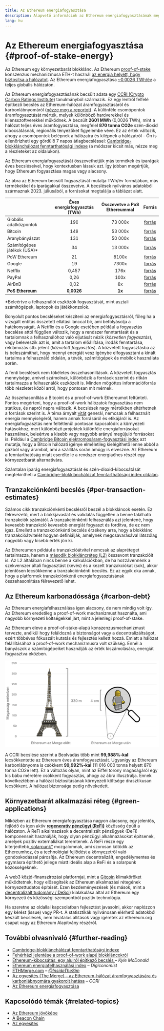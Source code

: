 ```yaml
---
title: Az Ethereum energiafogyasztása
description: Alapvető információk az Ethereum energiafogyasztásának megértéséhez.
lang: hu
---
```


# Az Ethereum energiafogyasztása {#proof-of-stake-energy}

Az Ethereum egy környezetbarát blokklánc. Az Ethereum [proof-of-stake](/developers/docs/consensus-mechanisms/pos) konszenzus mechanizmusa ETH-t használ [az energia helyett, hogy biztosítsa a hálózatot](/developers/docs/consensus-mechanisms/pow). Az Ethereum energiafogyasztása [~0,0026 TWh/év](https://carbon-ratings.com/eth-report-2022) a teljes globális hálózaton.

Az Ethereum energiafogyasztásának becsült adata egy [CCRI (Crypto Carbon Ratings Institute)](https://carbon-ratings.com) tanulmányból származik. Ez egy lentről felfelé építkező becslés az Ethereum-hálózat áramfogyasztásáról és karbonlábnyomáról ([nézze meg a reportot](https://carbon-ratings.com/eth-report-2022)). A különféle csomópontok áramfogyasztását mérték, melyek különböző hardverekkel és kliensszoftverekkel működnek. A becsült **2601 MWh** (0,0026 TWh), mint a hálózat teljes éves áramfogyasztása, megfelel **870 tonna CO2e** szén-dioxid kibocsátásnak, regionális tényezőket figyelembe véve. Ez az érték változik, ahogy a csomópontok belépnek a hálózatra és kilépnek a hálózatról – Ön is ellenőrizheti egy gördülő 7 napos átlagbecsléssel: [Cambridge-blokklánchálózat fenntarthatósági indexe](https://ccaf.io/cbnsi/ethereum) (a módszer kicsit más, nézze meg a részleteket az oldalukon).

Az Ethereum energiafogyasztását összevethetjük más termékek és iparágak éves becsléseivel, hogy kontextusban lássuk azt. Így jobban megértjük, hogy Ethereum fogyasztása magas vagy alacsony.

<EnergyConsumptionChart />

Az ábra az Ethereum becsült fogyasztását mutatja TWh/év formájában, más termékekkel és iparágakkal összevetve. A becslések nyilvános adatokból származnak 2023. júliusából, a forrásokat megtalálja a táblázat alatt.

|                             | Éves energiafogyasztás (TWh) | Összevetve a PoS Ethereummal |                                                                                      Forrás                                                                                       |
|:--------------------------- |:----------------------------:|:----------------------------:|:---------------------------------------------------------------------------------------------------------------------------------------------------------------------------------:|
| Globális adatközpontok      |             190              |           73 000x            |                                    [forrás](https://www.iea.org/commentaries/data-centres-and-energy-from-global-headlines-to-local-headaches)                                    |
| Bitcoin                     |             149              |           53 000x            |                                                                 [forrás](https://ccaf.io/cbnsi/cbeci/comparisons)                                                                 |
| Aranybányászat              |             131              |           50 000x            |                                                                 [forrás](https://ccaf.io/cbnsi/cbeci/comparisons)                                                                 |
| Számítógépes játékok (USA)* |              34              |           13 000x            |                 [forrás](https://www.researchgate.net/publication/336909520_Toward_Greener_Gaming_Estimating_National_Energy_Use_and_Energy_Efficiency_Potential)                 |
| PoW Ethereum                |              21              |            8100x             |                                                                    [forrás](https://ccaf.io/cbnsi/ethereum/1)                                                                     |
| Google                      |              19              |            7300x             |                                           [forrás](https://www.gstatic.com/gumdrop/sustainability/google-2022-environmental-report.pdf)                                           |
| Netflix                     |            0,457             |             176x             | [forrás](https://assets.ctfassets.net/4cd45et68cgf/7B2bKCqkXDfHLadrjrNWD8/e44583e5b288bdf61e8bf3d7f8562884/2021_US_EN_Netflix_EnvironmentalSocialGovernanceReport-2021_Final.pdf) |
| PayPal                      |             0,26             |             100x             |                                  [forrás](https://s202.q4cdn.com/805890769/files/doc_downloads/global-impact/CDP_Climate_Change_PayPal-(1).pdf)                                   |
| AirBnB                      |             0,02             |              8x              |                               [forrás](https://s26.q4cdn.com/656283129/files/doc_downloads/governance_doc_updated/Airbnb-ESG-Factsheet-(Final).pdf)                               |
| **PoS Ethereum**            |          **0,0026**          |            **1x**            |                                                               [forrás](https://carbon-ratings.com/eth-report-2022)                                                                |

\*Beleértve a felhasználói eszközök fogyasztását, mint asztali számítógépek, laptopok és játékkonzolok.

Bonyolult pontos becsléseket készíteni az energiafogyasztásról, főleg ha a vizsgált entitás összetett ellátási lánccal bír, ami befolyásolja a hatékonyságát. A Netflix és a Google esetében például a fogyasztás becslése attól függően változik, hogy a rendszer fenntartását és a tartalomnak a felhasználóhoz való eljutását nézik (_közvetlen fogyasztás_), vagy beleveszik azt is, amit a tartalom előállítása, irodák fenntartása, reklámozás stb. jelent (_közvetett fogyasztás_). A közvetett fogyasztásba az is beleszámíthat, hogy mennyi energiát vesz igénybe elfogyasztani a kínált tartalma a felhasználó oldalán, a tévék, számítógépek és mobilok használata során.

A fenti becslések nem tökéletes összehasonlítások. A közvetett fogyasztás mennyisége, amivel számolnak, különbözik a források szerint és ritkán tartalmazza a felhasználók eszközeit is. Minden mögöttes információforrás több részletet közöl arról, hogy pontosan mit mérnek.

Az összehasonlítás a Bitcoint és a proof-of-work Ethereumot feltünteti. Fontos megérteni, hogy a proof-of-work hálózatok fogyasztása nem statikus, és napról napra változik. A becslések nagy mértékben eltérhetnek a források szerint is. A téma árnyalt [vitát](https://www.coindesk.com/business/2020/05/19/the-last-word-on-bitcoins-energy-consumption/) generál, nemcsak a felhasznált energia mennyiségéről, hanem annak forrásáról és etikájáról is. Az energiafogyasztás nem feltétlenül pontosan kapcsolódik a környezeti hatásokhoz, mert különböző projektek különféle energiaforrásokat használnak, beleértve a kisebb vagy nagyobb arányú megújuló forrásokat is. Például a [Cambridge Bitcoin elektromosáram-fogyasztási index](https://ccaf.io/cbnsi/cbeci/comparisons) azt mutatja, hogy a Bitcoin hálózati igénye elméletileg kielégíthető lenne abból a gázból vagy áramból, ami a szállítás során amúgy is elveszne. Az Ethereum a fenntarthatóság miatt cserélte le a rendszer energiaéhes részét egy környezetbarát alternatívára.

Számtalan iparág energiafogyasztását és szén-dioxid-kibocsátását megtekintheti a [Cambridge-blokklánchálózat fenntarthatósági index oldalán](https://ccaf.io/cbnsi/ethereum).

## Tranzakciónkénti becslés {#per-transaction-estimates}

Számos cikk tranzakciónkénti becslésről beszél a blokkláncok esetén. Ez félrevezető, mert a blokkjavaslat és validálás független a benne található tranzakciók számától. A tranzakciónkénti felhasználás azt jelentené, hogy kevesebb tranzakció kevesebb energiát fogyaszt és fordítva, de ez nem igaz. Emellett a tranzakciónkénti becslés érzékeny arra, hogy a blokklánc tranzakcióátvitelét hogyan definiálják, amelynek megcsavarásával látszólag nagyobb vagy kisebb érték jön ki.

Az Ethereumon például a tranzakcióátvitel nemcsak az alapréteget tartalmazza, hanem a [második blokkláncréteg (L2)](/layer-2/) összevont tranzakcióit is. Az L2 általában nincs benne a kalkulációkban, de ha hozzávennénk a szekvenszer általi fogyasztást (kevés) és a kezelt tranzakciókat (sok), akkor jelentősen lecsökkenne a tranzakciónkénti becslés. Ez az egyik oka annak, hogy a platformok tranzakciónkénti energiafogyasztásának összehasonlítása félrevezető lehet.

## Az Ethereum karbonadóssága {#carbon-debt}

Az Ethereum energiafelhasználása igen alacsony, de nem mindig volt így. Az Ethereum eredetileg a proof-of-work mechanizmust használta, ami nagyobb környezeti költségekkel járt, mint a jelenlegi proof-of-stake.

Az Ethereum eleve a proof-of-stake-alapú konszenzusmechanizmust tervezte, anélkül hogy feláldozná a biztonságot vagy a decentralizáltságot, ezért többéves fókuszált kutatás és fejlesztés kellett hozzá. Emiatt a hálózat felállításához a proof-of-work mechanizmusra volt szükség. Ennél a bányászok a számítógépeiket használják az érték kiszámolására, energiát fogyasztva eközben.

![Az Ethereum energiafogyasztásának összehasonlítása a Beolvadás előtt és után, ahol az Eiffel torony (330 méter magas) a bal oldalon jelenti a korábbi állapotot, vagyis a nagy energiafogyasztást, a jelentős csökkenést pedig a 4 cm-es LEGO-figura képviseli](energy_consumption_pre_post_merge.png)

A CCRI becslése szerint a Beolvadás több mint **99,988%-kal** lecsökkentette az Ethereum éves áramfogyasztását. Ugyanígy az Ethereum karbonlábnyoma is csökkent **99,992%-kal** (11 016 000 tonna helyett 870 tonna CO2e lett). Ez a változás olyan, mint az Eiffel torony magaságáról egy kis bábu méretére csökkent fogyasztás, ahogy az ábra illusztrálja. Ennek következtében a hálózat biztosításának környezeti költsége drasztikusan lecsökkent. A hálózat biztonsága pedig növekedett.

## Környezetbarát alkalmazási réteg {#green-applications}

Miközben az Ethereum energiafogyasztása nagyon alacsony, egy jelentős, fejlődő és igen aktív [**regeneratív pénzügyi (ReFi)**](/refi/) közösség épült a hálózaton. A ReFi alkalmazások a decentralizált pénzügyek (DeFi) komponenseit használják, hogy olyan pénzügyi alkalmazásokat építsenek, amelyek pozitív externáliákat teremtenek. A ReFi része egy kiterjedtebb[„solarpunk”](https://en.wikipedia.org/wiki/Solarpunk) mozgalomnak, ami szorosan kötődik az Ethereumhoz, és a technológiai fejlődést a környezetről való gondoskodással párosítja. Az Ethereum decentralizált, engedélymentes és egymásra építhető jellege miatt ideális alap a ReFi és a solarpunk közösségeknek.

A web3 közjó-finanszírozási platformjai, mint a [Gitcoin](https://gitcoin.co) klímaköröket működtetnek, hogy elősegítsék az Ethereum alkalmazási rétegének környezettudatos építését. Ezen kezdeményezések (és mások, mint a [decentralizált tudomány / DeSci](/desci/)) kialakulása által az Ethereum egy környezeti és közösségi szempontból pozitív technológia.

<InfoBanner emoji=":evergreen_tree:">
  Ha szeretne az oldallal kapcsolatban fejlesztést javasolni, akkor naplózzon egy kérést (issue) vagy PR-t. A statisztikák nyilvánosan elérhető adatokból készült becslések, nem hivatalos állítások vagy ígéretek az ethereum.org csapat vagy az Ethereum Alapítvány részéről.
</InfoBanner>

## További olvasnivaló {#further-reading}

- [Cambridge-blokklánchálózat fenntarthatósági indexe](https://ccaf.io/cbnsi/ethereum)
- [Fehérházi jelentése a proof-of-work alapú blokkláncokról](https://www.whitehouse.gov/wp-content/uploads/2022/09/09-2022-Crypto-Assets-and-Climate-Report.pdf)
- [Ethereum-kibocsátás: egy alulról építkező becslés ](https://kylemcdonald.github.io/ethereum-emissions/) – _Kyle McDonald_
- [Ethereum energiafelhasználási index](https://digiconomist.net/ethereum-energy-consumption/) – _Digiconomist_
- [ETHMerge.com](https://ethmerge.com/) – _[@InsideTheSim](https://twitter.com/InsideTheSim)_
- [Az egyesítés (The Merge) – az Ethereum-hálózat áramfogyasztására és karbonlábnyomára gyakorolt hatása](https://carbon-ratings.com/eth-report-2022) – _CCRI_
- [Az Ethereum energiafogyasztása](https://mirror.xyz/jmcook.eth/ODpCLtO4Kq7SCVFbU4He8o8kXs418ZZDTj0lpYlZkR8)

## Kapcsolódó témák {#related-topics}

- [Az Ethereum jövőképe](/roadmap/vision/)
- [A Beacon Chain](/roadmap/beacon-chain)
- [Az egyesítés](/roadmap/merge/)
